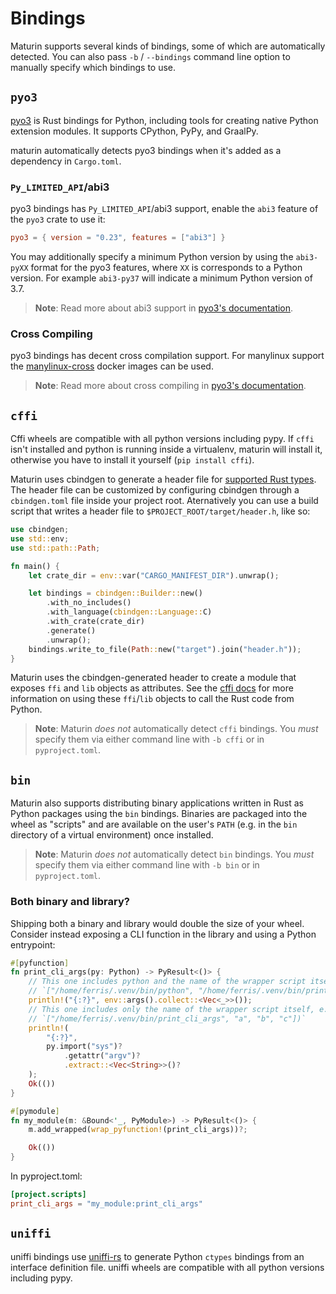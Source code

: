 # Bindings

Maturin supports several kinds of bindings, some of which are automatically
detected. You can also pass `-b` / `--bindings` command line option to manually
specify which bindings to use.

## `pyo3`

[pyo3](https://github.com/PyO3/pyo3) is Rust bindings for Python,
including tools for creating native Python extension modules.
It supports CPython, PyPy, and GraalPy.

maturin automatically detects pyo3 bindings when it's added as a dependency in `Cargo.toml`.

### `Py_LIMITED_API`/abi3

pyo3 bindings has `Py_LIMITED_API`/abi3 support, enable the `abi3` feature of the `pyo3` crate to use it:

```toml
pyo3 = { version = "0.23", features = ["abi3"] }
```

You may additionally specify a minimum Python version by using the `abi3-pyXX`
format for the pyo3 features, where `XX` is corresponds to a Python version.
For example `abi3-py37` will indicate a minimum Python version of 3.7.

> **Note**: Read more about abi3 support in [pyo3's
> documentation](https://pyo3.rs/latest/building-and-distribution#py_limited_apiabi3).

### Cross Compiling

pyo3 bindings has decent cross compilation support.
For manylinux support the [manylinux-cross](https://github.com/rust-cross/manylinux-cross) docker images can be used.

> **Note**: Read more about cross compiling in [pyo3's
> documentation](https://pyo3.rs/latest/building-and-distribution#cross-compiling).

## `cffi`

Cffi wheels are compatible with all python versions including pypy. If `cffi`
isn't installed and python is running inside a virtualenv, maturin will install
it, otherwise you have to install it yourself (`pip install cffi`).

Maturin uses cbindgen to generate a header file for [supported Rust
types](https://github.com/eqrion/cbindgen/blob/master/docs.md#supported-types).
The header file can be customized by configuring cbindgen through a
`cbindgen.toml` file inside your project root. Aternatively you can use a build
script that writes a header file to `$PROJECT_ROOT/target/header.h`, like so:

```rust
use cbindgen;
use std::env;
use std::path::Path;

fn main() {
    let crate_dir = env::var("CARGO_MANIFEST_DIR").unwrap();

    let bindings = cbindgen::Builder::new()
        .with_no_includes()
        .with_language(cbindgen::Language::C)
        .with_crate(crate_dir)
        .generate()
        .unwrap();
    bindings.write_to_file(Path::new("target").join("header.h"));
}
```

Maturin uses the cbindgen-generated header to create a module that exposes `ffi` and
`lib` objects as attributes. See the [cffi docs](https://cffi.readthedocs.io/en/latest/using.html)
for more information on using these `ffi`/`lib` objects to call the Rust code
from Python.

> **Note**: Maturin _does not_ automatically detect `cffi` bindings. You _must_
> specify them via either command line with `-b cffi` or in `pyproject.toml`.

## `bin`

Maturin also supports distributing binary applications written in Rust as
Python packages using the `bin` bindings. Binaries are packaged into the wheel
as "scripts" and are available on the user's `PATH` (e.g. in the `bin`
directory of a virtual environment) once installed.

> **Note**: Maturin _does not_ automatically detect `bin` bindings. You _must_
> specify them via either command line with `-b bin` or in `pyproject.toml`.

### Both binary and library?

Shipping both a binary and library would double the size of your wheel. Consider instead exposing a CLI function in the library and using a Python entrypoint:

```rust
#[pyfunction]
fn print_cli_args(py: Python) -> PyResult<()> {
    // This one includes python and the name of the wrapper script itself, e.g.
    // `["/home/ferris/.venv/bin/python", "/home/ferris/.venv/bin/print_cli_args", "a", "b", "c"]`
    println!("{:?}", env::args().collect::<Vec<_>>());
    // This one includes only the name of the wrapper script itself, e.g.
    // `["/home/ferris/.venv/bin/print_cli_args", "a", "b", "c"])`
    println!(
        "{:?}",
        py.import("sys")?
            .getattr("argv")?
            .extract::<Vec<String>>()?
    );
    Ok(())
}

#[pymodule]
fn my_module(m: &Bound<'_, PyModule>) -> PyResult<()> {
    m.add_wrapped(wrap_pyfunction!(print_cli_args))?;

    Ok(())
}
```

In pyproject.toml:

```toml
[project.scripts]
print_cli_args = "my_module:print_cli_args"
```

## `uniffi`

uniffi bindings use [uniffi-rs](https://mozilla.github.io/uniffi-rs/) to generate Python `ctypes` bindings
from an interface definition file. uniffi wheels are compatible with all python versions including pypy.
